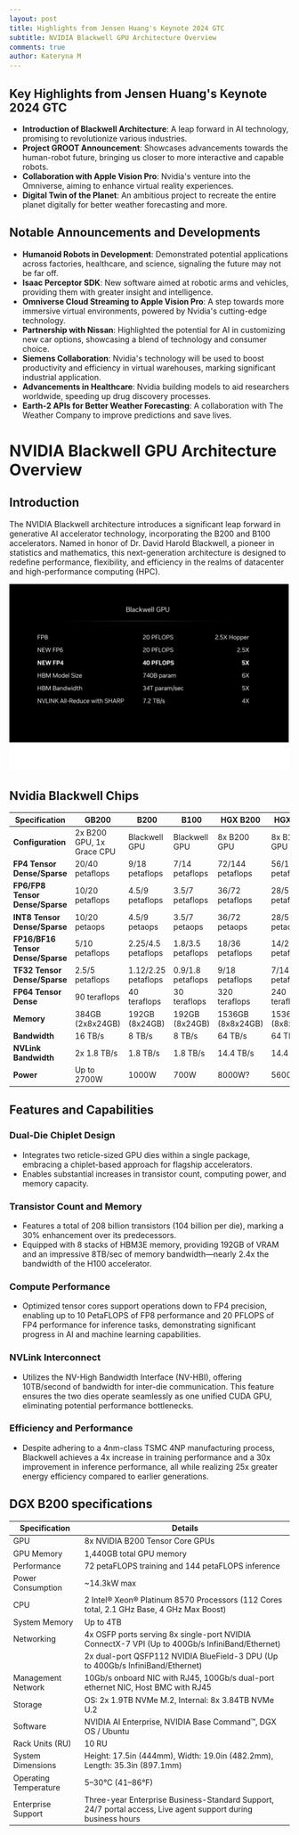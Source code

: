 ```yaml
---
layout: post
title: Highlights from Jensen Huang's Keynote 2024 GTC 
subtitle: NVIDIA Blackwell GPU Architecture Overview 
comments: true
author: Kateryna M
---
```


## Key Highlights from Jensen Huang's Keynote 2024 GTC

- **Introduction of Blackwell Architecture**: A leap forward in AI technology, promising to revolutionize various industries.
- **Project GROOT Announcement**: Showcases advancements towards the human-robot future, bringing us closer to more interactive and capable robots.
- **Collaboration with Apple Vision Pro**: Nvidia's venture into the Omniverse, aiming to enhance virtual reality experiences.
- **Digital Twin of the Planet**: An ambitious project to recreate the entire planet digitally for better weather forecasting and more.

## Notable Announcements and Developments

- **Humanoid Robots in Development**: Demonstrated potential applications across factories, healthcare, and science, signaling the future may not be far off.
- **Isaac Perceptor SDK**: New software aimed at robotic arms and vehicles, providing them with greater insight and intelligence.
- **Omniverse Cloud Streaming to Apple Vision Pro**: A step towards more immersive virtual environments, powered by Nvidia's cutting-edge technology.
- **Partnership with Nissan**: Highlighted the potential for AI in customizing new car options, showcasing a blend of technology and consumer choice.
- **Siemens Collaboration**: Nvidia's technology will be used to boost productivity and efficiency in virtual warehouses, marking significant industrial application.
- **Advancements in Healthcare**: Nvidia building models to aid researchers worldwide, speeding up drug discovery processes.
- **Earth-2 APIs for Better Weather Forecasting**: A collaboration with The Weather Company to improve predictions and save lives.

# NVIDIA Blackwell GPU Architecture Overview

## Introduction
The NVIDIA Blackwell architecture introduces a significant leap forward in generative AI accelerator technology, incorporating the B200 and B100 accelerators. Named in honor of Dr. David Harold Blackwell, a pioneer in statistics and mathematics, this next-generation architecture is designed to redefine performance, flexibility, and efficiency in the realms of datacenter and high-performance computing (HPC).

![Blackwell Comparison](/assets/img/blackwell_gpu_2024.png)

## Nvidia Blackwell Chips


| Specification                | GB200                   | B200                     | B100                     | HGX B200                  | HGX B100                  |
|------------------------------|-------------------------|--------------------------|--------------------------|---------------------------|---------------------------|
| **Configuration**            | 2x B200 GPU, 1x Grace CPU | Blackwell GPU             | Blackwell GPU             | 8x B200 GPU                | 8x B100 GPU                |
| **FP4 Tensor Dense/Sparse**  | 20/40 petaflops         | 9/18 petaflops          | 7/14 petaflops          | 72/144 petaflops        | 56/112 petaflops        |
| **FP6/FP8 Tensor Dense/Sparse** | 10/20 petaflops         | 4.5/9 petaflops         | 3.5/7 petaflops         | 36/72 petaflops         | 28/56 petaflops         |
| **INT8 Tensor Dense/Sparse** | 10/20 petaops           | 4.5/9 petaops           | 3.5/7 petaops           | 36/72 petaops           | 28/56 petaops           |
| **FP16/BF16 Tensor Dense/Sparse** | 5/10 petaflops          | 2.25/4.5 petaflops      | 1.8/3.5 petaflops       | 18/36 petaflops         | 14/28 petaflops         |
| **TF32 Tensor Dense/Sparse** | 2.5/5 petaflops         | 1.12/2.25 petaflops     | 0.9/1.8 petaflops       | 9/18 petaflops          | 7/14 petaflops          |
| **FP64 Tensor Dense**        | 90 teraflops            | 40 teraflops            | 30 teraflops            | 320 teraflops           | 240 teraflops           |
| **Memory**                   | 384GB (2x8x24GB)        | 192GB (8x24GB)          | 192GB (8x24GB)          | 1536GB (8x8x24GB)       | 1536GB (8x8x24GB)       |
| **Bandwidth**                | 16 TB/s                 | 8 TB/s                  | 8 TB/s                  | 64 TB/s                 | 64 TB/s                 |
| **NVLink Bandwidth**         | 2x 1.8 TB/s             | 1.8 TB/s                | 1.8 TB/s                | 14.4 TB/s               | 14.4 TB/s               |
| **Power**                    | Up to 2700W             | 1000W                   | 700W                    | 8000W?                  | 5600W?                  |


## Features and Capabilities

### Dual-Die Chiplet Design
- Integrates two reticle-sized GPU dies within a single package, embracing a chiplet-based approach for flagship accelerators.
- Enables substantial increases in transistor count, computing power, and memory capacity.

### Transistor Count and Memory
- Features a total of 208 billion transistors (104 billion per die), marking a 30% enhancement over its predecessors.
- Equipped with 8 stacks of HBM3E memory, providing 192GB of VRAM and an impressive 8TB/sec of memory bandwidth—nearly 2.4x the bandwidth of the H100 accelerator.

### Compute Performance
- Optimized tensor cores support operations down to FP4 precision, enabling up to 10 PetaFLOPS of FP8 performance and 20 PFLOPS of FP4 performance for inference tasks, demonstrating significant progress in AI and machine learning capabilities.

### NVLink Interconnect
- Utilizes the NV-High Bandwidth Interface (NV-HBI), offering 10TB/second of bandwidth for inter-die communication. This feature ensures the two dies operate seamlessly as one unified CUDA GPU, eliminating potential performance bottlenecks.

### Efficiency and Performance
- Despite adhering to a 4nm-class TSMC 4NP manufacturing process, Blackwell achieves a 4x increase in training performance and a 30x improvement in inference performance, all while realizing 25x greater energy efficiency compared to earlier generations.

## DGX B200 specifications

| Specification           | Details                                                                                                   |
|-------------------------|-----------------------------------------------------------------------------------------------------------|
| GPU                     | 8x NVIDIA B200 Tensor Core GPUs                                                                           |
| GPU Memory              | 1,440GB total GPU memory                                                                                  |
| Performance             | 72 petaFLOPS training and 144 petaFLOPS inference                                                        |
| Power Consumption       | ~14.3kW max                                                                                               |
| CPU                     | 2 Intel® Xeon® Platinum 8570 Processors (112 Cores total, 2.1 GHz Base, 4 GHz Max Boost)                  |
| System Memory           | Up to 4TB                                                                                                 |
| Networking              | 4x OSFP ports serving 8x single-port NVIDIA ConnectX-7 VPI (Up to 400Gb/s InfiniBand/Ethernet)           |
|                         | 2x dual-port QSFP112 NVIDIA BlueField-3 DPU (Up to 400Gb/s InfiniBand/Ethernet)                          |
| Management Network      | 10Gb/s onboard NIC with RJ45, 100Gb/s dual-port ethernet NIC, Host BMC with RJ45                         |
| Storage                 | OS: 2x 1.9TB NVMe M.2, Internal: 8x 3.84TB NVMe U.2                                                      |
| Software                | NVIDIA AI Enterprise, NVIDIA Base Command™, DGX OS / Ubuntu                                               |
| Rack Units (RU)         | 10 RU                                                                                                     |
| System Dimensions       | Height: 17.5in (444mm), Width: 19.0in (482.2mm), Length: 35.3in (897.1mm)                                 |
| Operating Temperature   | 5–30°C (41–86°F)                                                                                          |
| Enterprise Support      | Three-year Enterprise Business-Standard Support, 24/7 portal access, Live agent support during business hours |


